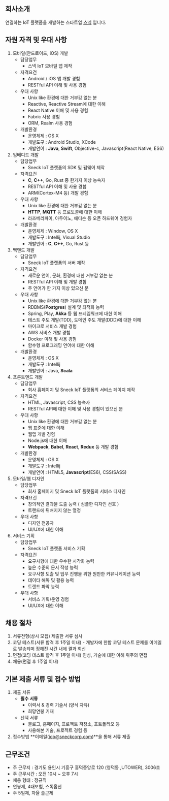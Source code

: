 ## 회사소개
연결하는 IoT 플랫폼을 개발하는 스타트업 [스넥](https://www.sneckcorp.com) 입니다.

## 자원 자격 및 우대 사항
1. 모바일(안드로이드, iOS) 개발
	- 담당업무
		* 스넥 IoT 모바일 앱 제작
	- 자격요건
		* Android / iOS 앱 개발 경험
		* RESTful API 이해 및 사용 경험
	- 우대 사항
		* Unix like 환경에 대한 거부감 없는 분
		* Reactive, Reactive Stream에 대한 이해
		* React Native 이해 및 사용 경험
		* Fabric 사용 경험
		* ORM, Realm 사용 경험
	- 개발환경
		* 운영체제 : OS X
		* 개발도구 : Android Studio, XCode
		* 개발언어 : **Java**, **Swift**, Objective-c, Javascript(React Native, ES6)
2. 임베디드 개발
	- 담당업무
		* Sneck IoT 플랫폼의 SDK 및 펌웨어 제작
	- 자격요건
		* **C**, **C++**, Go, Rust 중 한가지 이상 능숙자
		* RESTful API 이해 및 사용 경험
		* ARM(Cortex-M4 등) 개발 경험
	- 우대 사항
		* Unix like 환경에 대한 거부감 없는 분
		* **HTTP**, **MQTT** 등 프로토콜에 대한 이해
		* 라즈베리파이, 아두이노, 에디슨 등 오픈 하드웨어 경험자
	- 개발환경
		* 운영체제 : Window, OS X
		* 개발도구 : Intellij, Visual Studio
		* 개발언어 : **C**, **C++**, Go, Rust 등
3. 백엔드 개발
	- 담당업무
		* Sneck IoT 플랫폼의 서버 제작
	- 자격요건
		* 새로운 언어, 문화, 환경에 대한 거부감 없는 분
		* RESTful API 이해 및 개발 경험
		* 주 언어가 한 가지 이상 있으신 분
	- 우대 사항
		* Unix like 환경에 대한 거부감 없는 분
		* RDBMS(**Postgres**) 설계 및 최적화 능력
		* Spring, Play, **Akka** 등 웹 프레임워크에 대한 이해
		* 테스트 주도 개발(TDD), 도메인 주도 개발(DDD)에 대한 이해
		* 마이크로 서비스 개발 경험
		* AWS 서비스 개발 경험
		* Docker 이해 및 사용 경험
		* 함수형 프로그래밍 언어에 대한 이해
	- 개발환경
		* 운영체제 : OS X
		* 개발도구 : Intellij
		* 개발언어 : Java, **Scala**
4. 프론트엔드 개발
	- 담당업무
		* 회사 홈페이지 및 Sneck IoT 플랫폼의 서비스 페이지 제작
	- 자격요건
		* HTML, Javascript, CSS 능숙자
		* RESTful API에 대한 이해 및 사용 경험이 있으신 분
	- 우대 사항
		* Unix like 환경에 대한 거부감 없는 분
		* 웹 표준에 대한 이해
		* 웹앱 개발 경험
		* Node.js에 대한 이해
		* **Webpack**, **Babel**, **React**, **Redux** 등 개발 경험
	- 개발환경
		* 운영체제 : OS X
		* 개발도구 : Intellij
		* 개발언어 : HTML5, **Javascript**(ES6), CSS(SASS)
5. 모바일/웹 디자인
	- 담당업무
		* 회사 홈페이지 및 Sneck IoT 플랫폼의 서비스 디자인
	- 자격요건
		* 창의적인 결과물 도출 능력 ( 심플한 디자인 선호 )
		* 트랜드에 뒤쳐지지 않는 열정
	- 우대 사항
		* 디자인 전공자
		* UI/UX에 대한 이해
4. 서비스 기획
	- 담당업무
		* Sneck IoT 플랫폼 서비스 기획
	- 자격요건
		* 요구사항에 대한 우수한 시각화 능력
		* 높은 수준의 문서 작성 능력
		* 요구사항 도출 및 업무 진행을 위한 원만한 커뮤니케이션 능력
		* 데이타 해독 및 활용 능력
		* 트랜드 파악 능력
	- 우대 사항
		* 서비스 기획/운영 경험
		* UI/UX에 대한 이해

## 채용 절차
1. 서류전형(상시 모집)
	제출한 서류 심사
2. 코딩 테스트(서류 합격 후 1주일 이내) - 개발자에 한함
	코딩 테스트 문제를 이메일로 발송되며 정해진 시간 내에 결과 회신
3. 면접(코딩 테스트 합격 후 1주일 이내)
	인성, 기술에 대한 이해 위주의 면접
4. 채용(면접 후 1주일 이내)

## 기본 제출 서류 및 접수 방법
1. 제출 서류
	- **필수 서류**
		* 이력서 & 경력 기술서 (양식 자유)
		* 희망연봉 기재
	- 선택 서류
		* 블로그, 홈페이지, 프로젝트 저장소, 포트폴리오 등
		* 사용해본 기술, 프로젝트 경험 등
2. 접수방법
	**이메일(job@sneckcorp.com)**을 통해 서류 제출

## 근무조건
- 주 근무지 : 경기도 용인시 기흥구 흥덕중앙로 120 (영덕동 ,UTOWER), 3006호
- 주 근무시간 : 오전 10시 ~ 오후 7시
- 채용 형태 : 정규직
- 연봉제, 4대보험, 스톡옵션
- 주 5일제, 자율 출근제
